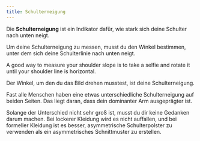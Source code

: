 ```yaml
---
title: Schulterneigung
---
```


Die **Schulterneigung** ist ein Indikator dafür, wie stark sich deine Schulter nach unten neigt.

Um deine Schulterneigung zu messen, musst du den Winkel bestimmen, unter dem sich deine Schulterlinie nach unten neigt.

A good way to measure your shoulder slope is to take a selfie and rotate it until your shoulder line is horizontal.

Der Winkel, um den du das Bild drehen musstest, ist deine Schulterneigung.

<Note>

Fast alle Menschen haben eine etwas unterschiedliche Schulterneigung auf beiden Seiten.
Das liegt daran, dass dein dominanter Arm ausgeprägter ist.

Solange der Unterschied nicht sehr groß ist, musst du dir keine Gedanken darum machen.
Bei lockerer Kleidung wird es nicht auffallen, und bei formeller Kleidung ist es besser, asymmetrische Schulterpolster zu verwenden als ein asymmetrisches Schnittmuster zu erstellen.

</Note>
<MeasieImage />
